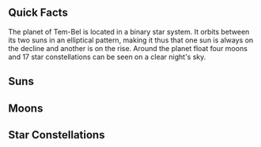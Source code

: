 

```table-of-contents
```


## Quick Facts

The planet of Tem-Bel is located in a binary star system. It orbits between its two suns in an elliptical pattern, making it thus that one sun is always on the decline and another is on the rise. Around the planet float four moons and 17 star constellations can be seen on a clear night's sky. 


## Suns


## Moons


## Star Constellations